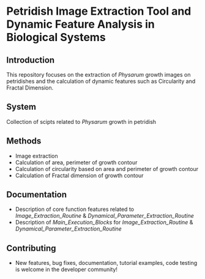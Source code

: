 # Petridish Image Extraction Tool and Dynamic Feature Analysis in Biological Systems

## Introduction
This repository focuses on the extraction of *Physarum* growth images on petridishes and the calculation of dynamic features such as Circularity and Fractal Dimension.

## System
Collection of scipts related to *Physarum* growth in petridish

## Methods

* Image extraction
* Calculation of area, perimeter of growth contour
* Calculation of circularity based on area and perimeter of growth contour
* Calculation of Fractal dimension of growth contour

## Documentation

* Description of core function features related to _Image_Extraction_Routine_ & _Dynamical_Parameter_Extraction_Routine_
* Description of _Main_Execution_Blocks_ for _Image_Extraction_Routine_ & _Dynamical_Parameter_Extraction_Routine_



## Contributing

* New features, bug fixes, documentation, tutorial examples, code testing is welcome in the developer community!
